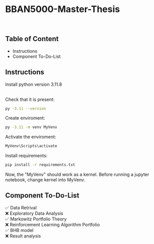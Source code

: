 <h1>BBAN5000-Master-Thesis</h1>
<br>

<h2> Table of Content</h2>
<ul>
  <li>Instructions</li>
  <li> Component To-Do-List</li>
</ul>


<h2> Instructions </h2>
Install python version 3.11.8
<br><br>

Check that it is present:
```bash
py -3.11 --version
```

Create enviroment:
```bash
py -3.11 -m venv MyVenv
```

Activate the enviroment:
```bash
MyVenv\Scripts\activate
```

Install requirements:
```bash
pip install -r requirements.txt
```

Now, the "MyVenv" should work as a kernel. Before running a jupyter notebook, change kernel into MyVenv.

<h2> Component To-Do-List</h2>
<p>
  ✅ Data Retrival
  <br>
  ❌ Exploratory Data  Analysis 
  <br>
  ✅ Markowitz Portfolio Theory 
  <br>
  ❌ Reinforcement Learning Algorithm Portfolio
  <br>
  ✅ BHB model 
  <br>
  ❌ Result analysis 
</p>
